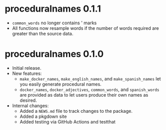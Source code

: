# proceduralnames 0.1.1

* `common_words` no longer contains ' marks
* All functions now resample words if the number of words required are greater
  than the source data.

# proceduralnames 0.1.0

* Initial release.
* New features:
  * `make_docker_names`, `make_english_names`, and `make_spanish_names` let you 
    easily generate procedural names.
  * `docker_names`, `docker_adjectives`, `common_words`, and `spanish_words` are 
    provided as data to let users produce their own names as desired.
* Internal changes:
  * Added a `NEWS.md` file to track changes to the package.
  * Added a pkgdown site
  * Added testing via GitHub Actions and testthat

